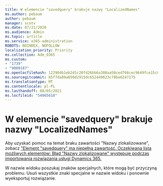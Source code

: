 ```yaml
---
title: W elemencie "savedquery" brakuje nazwy "LocalizedNames"
ms.author: pebaum
author: pebaum
manager: scotv
ms.date: 07/21/2020
ms.audience: Admin
ms.topic: article
ms.service: o365-administration
ROBOTS: NOINDEX, NOFOLLOW
localization_priority: Priority
ms.collection: Adm_O365
ms.custom:
- "1739"
- "9000187"
ms.openlocfilehash: 122904b1eb2d1c20fd26bb6a388aa50ced766cec9649fce15c0fae7f6b322832
ms.sourcegitcommit: b5f7da89a650d2915dc652449623c78be6247175
ms.translationtype: MT
ms.contentlocale: pl-PL
ms.lasthandoff: 08/05/2021
ms.locfileid: "54065618"
---
```

# <a name="missing-localizednames-in-element-savedquery"></a>W elemencie "savedquery" brakuje nazwy "LocalizedNames"

Aby uzyskać pomoc na temat braku zawartości "Nazwy zlokalizowane", zobacz ["Element "savedquery" ma niepełną zawartość. Oczekiwana lista możliwych elementów: Błąd "Nazwy zlokalizowane" występuje podczas importowania rozwiązania usługi Dynamics 365.](https://support.microsoft.com/help/4463330/the-element-savedquery-has-incomplete-content-list-of-possible-element)

W nazwie widoku poszukaj znaków specjalnych, które mogą być przyczyną problemu. Usuń wszystkie znaki specjalne w nazwie widoku i ponownie wyeksportuj rozwiązanie.